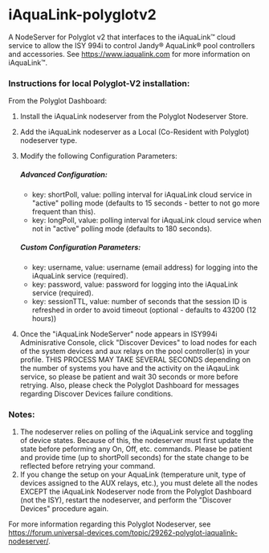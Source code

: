 # iAquaLink-polyglotv2
A NodeServer for Polyglot v2 that interfaces to the iAquaLink™ cloud service to allow the ISY 994i to control Jandy® AquaLink® pool controllers and accessories. See https://www.iaqualink.com for more information on iAquaLink™.

### Instructions for local Polyglot-V2 installation:

From the Polyglot Dashboard:
1. Install the iAquaLink nodeserver from the Polyglot Nodeserver Store.
2. Add the iAquaLink nodeserver as a Local (Co-Resident with Polyglot) nodeserver type.
3. Modify the following Configuration Parameters:

    ##### Advanced Configuration:
    - key: shortPoll, value: polling interval for iAquaLink cloud service in "active" polling mode (defaults to 15 seconds - better to not go more frequent than this).
    - key: longPoll, value: polling interval for iAquaLink cloud service when not in "active" polling mode (defaults to 180 seconds).

    ##### Custom Configuration Parameters:
    - key: username, value: username (email address) for logging into the iAquaLink service (required).
    - key: password, value: password for logging into the iAquaLink service (required).
    - key: sessionTTL, value: number of seconds that the session ID is refreshed in order to avoid timeout (optional - defaults to 43200 (12 hours))

4. Once the "iAquaLink NodeServer" node appears in ISY994i Adminisrative Console, click "Discover Devices" to load nodes for each of the system devices and aux relays on the pool controller(s) in your profile. THIS PROCESS MAY TAKE SEVERAL SECONDS depending on the number of systems you have and the activity on the iAqauLink service, so please be patient and wait 30 seconds or more before retrying. Also, please check the Polyglot Dashboard for messages regarding Discover Devices failure conditions.

### Notes:

1. The nodeserver relies on polling of the iAquaLink service and toggling of device states. Because of this, the nodeserver must first update the state before peforming any On, Off, etc. commands. Please be patient and provide time (up to shortPoll seconds) for the state change to be reflected before retrying your command.
2. If you change the setup on your AquaLink (temperature unit, type of devices assigned to the AUX relays, etc.), you must delete all the nodes EXCEPT the iAquaLink Nodeserver node from the Polyglot Dashboard (not the ISY), restart the nodeserver, and perform the "Discover Devices" procedure again.

For more information regarding this Polyglot Nodeserver, see https://forum.universal-devices.com/topic/29262-polyglot-iaqualink-nodeserver/.
